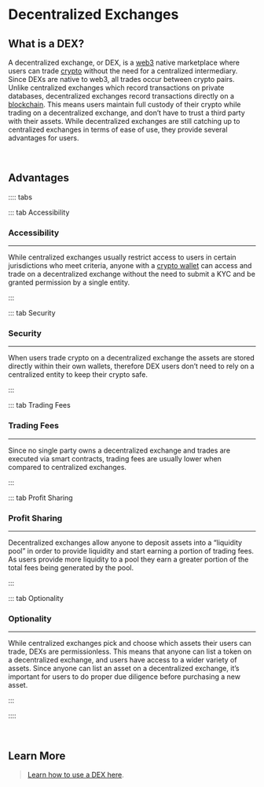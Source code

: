 # Decentralized Exchanges

## What is a DEX?

A decentralized exchange, or DEX, is a [web3](/learn-the-basics/crypto-basics/what-is-web3) native marketplace where users can trade [crypto](/learn-the-basics/crypto-basics/what-is-crypto) without the need for a centralized intermediary. Since DEXs are native to web3, all trades occur between crypto pairs. Unlike centralized exchanges which record transactions on private databases, decentralized exchanges record transactions directly on a [blockchain](/learn-the-basics/blockchain-basics/what-is-blockchain). This means users maintain full custody of their crypto while trading on a decentralized exchange, and don’t have to trust a third party with their assets. While decentralized exchanges are still catching up to centralized exchanges in terms of ease of use, they provide several advantages for users.

<br>

## Advantages

:::: tabs

::: tab Accessibility

### Accessibility

****

While centralized exchanges usually restrict access to users in certain jurisdictions who meet criteria, anyone with a [crypto wallet](/users/getting-started/creating-wallet) can access and trade on a decentralized exchange without the need to submit a KYC and be granted permission by a single entity.

:::

::: tab Security

### Security

****

When users trade crypto on a decentralized exchange the assets are stored directly within their own wallets, therefore DEX users don’t need to rely on a centralized entity to keep their crypto safe.

:::

::: tab Trading Fees

### Trading Fees

****

Since no single party owns a decentralized exchange and trades are executed via smart contracts, trading fees are usually lower when compared to centralized exchanges.

:::

::: tab Profit Sharing

### Profit Sharing

****

Decentralized exchanges allow anyone to deposit assets into a “liquidity pool” in order to provide liquidity and start earning a portion of trading fees. As users provide more liquidity to a pool they earn a greater portion of the total fees being generated by the pool.

:::

::: tab Optionality

### Optionality

****

While centralized exchanges pick and choose which assets their users can trade, DEXs are permissionless. This means that anyone can list a token on a decentralized exchange, and users have access to a wider variety of assets. Since anyone can list an asset on a decentralized exchange, it’s important for users to do proper due diligence before purchasing a new asset.

:::

::::

<br>

## Learn More

> [Learn how to use a DEX here](/users/getting-started/funding-wallet.html#trading-cosmos-assets-on-a-decentralized-exchange).